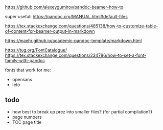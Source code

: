 https://github.com/alexeygumirov/pandoc-beamer-how-to

super useful: https://pandoc.org/MANUAL.html#default-files

https://tex.stackexchange.com/questions/485138/how-to-customize-table-of-content-for-beamer-output-in-markdown


https://maehr.github.io/academic-pandoc-template/markdown.html

https://tug.org/FontCatalogue/
https://tex.stackexchange.com/questions/234786/how-to-set-a-font-family-with-pandoc

fonts that work for me:
- opensans
- leto

## todo

- how best to break up prez into smaller files? (for partial compilation?)
- page numbers
- TOC page title
